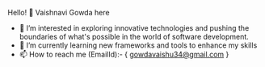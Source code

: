 Hello! 👋 Vaishnavi Gowda here

- 👀 I’m interested in exploring innovative technologies and pushing the boundaries of what's possible in the world of software development.
- 🌱 I’m currently learning new frameworks and tools to enhance my skills
- 📫 How to reach me (EmailId):- { gowdavaishu34@gmail.com }


